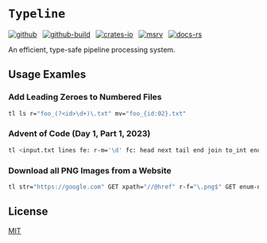# `Typeline`

[![github]](https://github.com/cmrschwarz/typeline)&ensp;
[![github-build]](https://github.com/cmrschwarz/typeline/actions/workflows/ci.yml)&ensp;
[![crates-io]](https://crates.io/crates/typeline)&ensp;
[![msrv]](https://crates.io/crates/typeline)&ensp;
[![docs-rs]](https://docs.rs/typeline)&ensp;

[github]: https://img.shields.io/badge/cmrschwarz/typeline-8da0cb?&labelColor=555555&logo=github
[github-build]: https://github.com/cmrschwarz/typeline/actions/workflows/ci.yml/badge.svg
[crates-io]: https://img.shields.io/crates/v/typeline.svg?logo=rust
[msrv]: https://img.shields.io/crates/msrv/typeline?logo=rust
[docs-rs]: https://img.shields.io/badge/docs.rs-typeline-66c2a5?logo=docs.rs

An efficient, type-safe pipeline processing system.


## Usage Examles

### Add Leading Zeroes to Numbered Files

```bash
tl ls r="foo_(?<id>\d+)\.txt" mv="foo_{id:02}.txt"
```

### Advent of Code (Day 1, Part 1, 2023)
```bash
tl <input.txt lines fe: r-m='\d' fc: head next tail end join to_int end sum
```

### Download all PNG Images from a Website
```bash
tl str="https://google.com" GET xpath="//@href" r-f="\.png$" GET enum-n write="{:02}.png"
```

## License
[MIT](./LICENSE)

